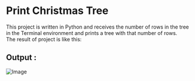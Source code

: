 # Print Christmas Tree

This project is written in Python and receives the number of rows in the tree in the Terminal environment and prints a tree with that number of rows.\
The result of project is like this:

## Output : 

![Image](https://github.com/user-attachments/assets/2a29e7b0-1e67-4fb9-9233-d5d5a74086b2)
